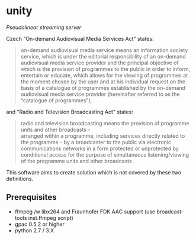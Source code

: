 unity
=====

*Pseudolinear streaming server*

Czech "On-demand Audiovisual Media Services Act" states:

> on-demand audiovisual media service means an information society service, which is under the
> editorial responsibility of an on-demand audiovisual media service provider and the principal
> objective of which is the provision of programmes to the public in order to inform, entertain or
> educate, which allows for the viewing of programmes at the moment chosen by the user and at his
> individual request on the basis of a catalogue of programmes established by the on-demand
> audiovisual media service provider (hereinafter referred to as the “catalogue of programmes”), 

and "Radio and Television Broadcasting Act" states:

> radio and television broadcasting means the provision of programme units and other broadcasts -  
> arranged within a programme, including services directly related to the programme - by a
> broadcaster to the public via electronic communications networks in a form protected or 
> unprotected by conditional access for the purpose of simultaneous listening/viewing of the 
> programme units and other broadcasts

This software aims to create solution which is not covered by these two definitions.


Prerequisites
-------------

 - ffmpeg /w libx264 and Fraunhofer FDK AAC support (use broadcast-tools inst.ffmpeg script)
 - gpac 0.5.2 or higher
 - python 2.7 / 3.X

